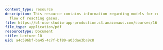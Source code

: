 ```yaml
---
content_type: resource
description: This resource contains information regarding models for rocket engines;
  flow of reacting gases.
file: https://ol-ocw-studio-app-production.s3.amazonaws.com/courses/16-50-introduction-to-propulsion-systems-spring-2012/a4c596bfba454c7fbf89a03dae3ba9c8_MIT16_50S12_lec10.pdf
file_type: application/pdf
resourcetype: Document
title: Lecture 10
uid: a4c596bf-ba45-4c7f-bf89-a03dae3ba9c8
---
```

